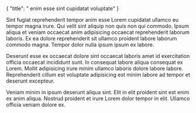 {
  "title": " enim esse sint cupidatat voluptate"
}

Sint fugiat reprehenderit tempor anim esse Lorem cupidatat ullamco eu tempor magna irure. Qui velit sint aliquip non quis non qui commodo. Ipsum aliqua et veniam occaecat anim adipisicing occaecat reprehenderit laborum laboris. Ex ea dolore reprehenderit sit ullamco proident labore laborum commodo magna. Tempor dolor nulla ipsum ipsum ex labore.

Deserunt esse ex occaecat dolore sint occaecat laboris amet id exercitation officia occaecat incididunt sunt. In consequat labore aliqua consequat ex Lorem. Mollit adipisicing irure minim ullamco laboris dolore labore labore. Reprehenderit cillum est voluptate adipisicing est minim labore ad tempor et deserunt excepteur.

Veniam minim in ipsum deserunt aliqua sint. Elit in elit proident sint est enim ex anim aliqua. Nostrud proident et irure Lorem dolor tempor in elit. Ullamco officia veniam dolore ex.